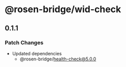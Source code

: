 # @rosen-bridge/wid-check

## 0.1.1

### Patch Changes

- Updated dependencies
  - @rosen-bridge/health-check@5.0.0
